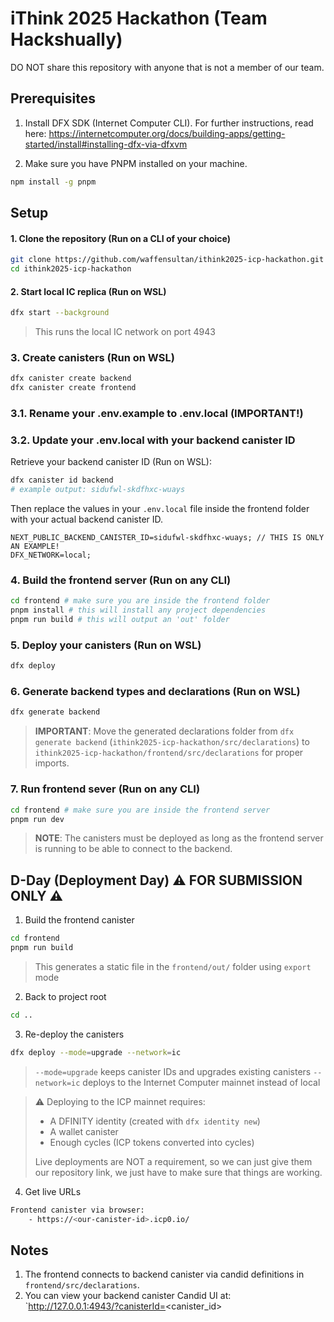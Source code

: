 # iThink 2025 Hackathon (Team Hackshually)

DO NOT share this repository with anyone that is not a member of our team.

## Prerequisites

1. Install DFX SDK (Internet Computer CLI). For further instructions, read here: https://internetcomputer.org/docs/building-apps/getting-started/install#installing-dfx-via-dfxvm

2. Make sure you have PNPM installed on your machine.

```bash
npm install -g pnpm
```

## Setup

#### 1. Clone the repository (Run on a CLI of your choice)

```bash
git clone https://github.com/waffensultan/ithink2025-icp-hackathon.git
cd ithink2025-icp-hackathon
```

#### 2. Start local IC replica (Run on WSL)

```bash
dfx start --background
```

> This runs the local IC network on port 4943

### 3. Create canisters (Run on WSL)

```bash
dfx canister create backend
dfx canister create frontend
```

### 3.1. Rename your .env.example to .env.local (IMPORTANT!)

### 3.2. Update your .env.local with your backend canister ID

Retrieve your backend canister ID (Run on WSL):

```bash
dfx canister id backend
# example output: sidufwl-skdfhxc-wuays
```

Then replace the values in your `.env.local` file inside the frontend folder with your actual backend canister ID.

```env
NEXT_PUBLIC_BACKEND_CANISTER_ID=sidufwl-skdfhxc-wuays; // THIS IS ONLY AN EXAMPLE!
DFX_NETWORK=local;
```

### 4. Build the frontend server (Run on any CLI)

```bash
cd frontend # make sure you are inside the frontend folder
pnpm install # this will install any project dependencies
pnpm run build # this will output an 'out' folder
```

### 5. Deploy your canisters (Run on WSL)

```bash
dfx deploy
```

### 6. Generate backend types and declarations (Run on WSL)

```bash
dfx generate backend
```

> **IMPORTANT**: Move the generated declarations folder from `dfx generate backend` (`ithink2025-icp-hackathon/src/declarations`) to `ithink2025-icp-hackathon/frontend/src/declarations` for proper imports.

### 7. Run frontend sever (Run on any CLI)

```bash
cd frontend # make sure you are inside the frontend server
pnpm run dev
```

> **NOTE**: The canisters must be deployed as long as the frontend server is running to be able to connect to the backend.

## D-Day (Deployment Day) ⚠️ FOR SUBMISSION ONLY ⚠️

1. Build the frontend canister

```bash
cd frontend
pnpm run build
```

> This generates a static file in the `frontend/out/` folder using `export` mode

2. Back to project root

```bash
cd ..
```

3. Re-deploy the canisters

```bash
dfx deploy --mode=upgrade --network=ic
```

> `--mode=upgrade` keeps canister IDs and upgrades existing canisters
> `--network=ic` deploys to the Internet Computer mainnet instead of local

> ⚠ Deploying to the ICP mainnet requires:
>
> -   A DFINITY identity (created with `dfx identity new`)
> -   A wallet canister
> -   Enough cycles (ICP tokens converted into cycles)
>
> Live deployments are NOT a requirement, so we can just give them our repository link, we just have to make sure that things are working.

4. Get live URLs

```bash
Frontend canister via browser:
    - https://<our-canister-id>.icp0.io/
```

## Notes

1. The frontend connects to backend canister via candid definitions in `frontend/src/declarations`.
2. You can view your backend canister Candid UI at:
   `http://127.0.0.1:4943/?canisterId=<canister_id>
